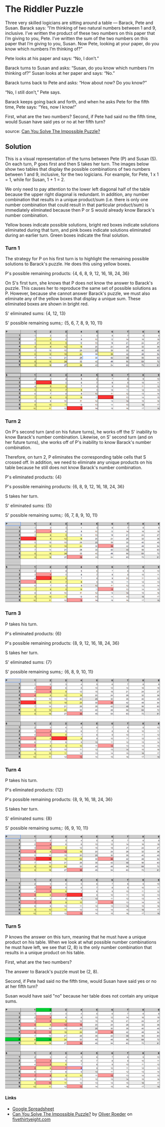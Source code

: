 # The Riddler Puzzle

Three very skilled logicians are sitting around a table — Barack, Pete and Susan. Barack says: “I’m thinking of two natural numbers between 1 and 9, inclusive. I’ve written the product of these two numbers on this paper that I’m giving to you, Pete. I’ve written the sum of the two numbers on this paper that I’m giving to you, Susan. Now Pete, looking at your paper, do you know which numbers I’m thinking of?”

Pete looks at his paper and says: “No, I don’t.”

Barack turns to Susan and asks: “Susan, do you know which numbers I’m thinking of?” Susan looks at her paper and says: “No.”

Barack turns back to Pete and asks: “How about now? Do you know?”

“No, I still don’t,” Pete says.

Barack keeps going back and forth, and when he asks Pete for the fifth time, Pete says: “Yes, now I know!”

First, what are the two numbers? Second, if Pete had said no the fifth time, would Susan have said yes or no at her fifth turn?

source: [Can You Solve The Impossible Puzzle?](https://fivethirtyeight.com/features/can-you-solve-the-impossible-puzzle/)

## Solution

This is a visual representation of the turns between Pete (P) and Susan (S). On each turn, P goes first and then S takes her turn. The images below show two tables that display the possible combinations of two numbers between 1 and 9, inclusive, for the two logicians. For example, for Pete, 1 x 1 = 1, while for Susan, 1 + 1 = 2.

We only need to pay attention to the lower left diagonal half of the table because the upper right diagonal is redundant. In addition, any number combination that results in a unique product/sum (i.e. there is only one number combination that could result in that particular product/sum) is immediately eliminated because then P or S would already know Barack's number combination.

Yellow boxes indicate possible solutions, bright red boxes indicate solutions eliminated during that turn, and pink boxes indicate solutions eliminated during an earlier turn. Green boxes indicate the final solution.

### Turn 1

The strategy for P on his first turn is to highlight the remaining possible solutions to Barack's puzzle. He does this using yellow boxes.

P's possible remaining products: {4, 6, 8, 9, 12, 16, 18, 24, 36}

On S's first turn, she knows that P does not know the answer to Barack's puzzle. This causes her to reproduce the same set of possible solutions as P. However, because she cannot answer Barack's puzzle, we must also eliminate any of the yellow boxes that display a unique sum. These eliminated boxes are shown in bright red.

S' eliminated sums: {4, 12, 13}

S' possible remaining sums;: {5, 6, 7, 8, 9, 10, 11}

![turn 1](images/turn-1.png)

### Turn 2

On P's second turn (and on his future turns), he works off the S' inability to know Barack's number combination. Likewise, on S' second turn (and on her future turns), she works off of P's inability to know Barack's number combination.

Therefore, on turn 2, P eliminates the corresponding table cells that S crossed off. In addition, we need to eliminate any unique products on his table because he still does not know
Barack's number combination.

P's eliminated products: {4}

P's possible remaining products: {6, 8, 9, 12, 16, 18, 24, 36}

S takes her turn.

S' eliminated sums: {5}

S' possible remaining sums;: {6, 7, 8, 9, 10, 11}

![turn 2](images/turn-2.png)

### Turn 3

P takes his turn.

P's eliminated products: {6}

P's possible remaining products: {8, 9, 12, 16, 18, 24, 36}

S takes her turn.

S' eliminated sums: {7}

S' possible remaining sums;: {6, 8, 9, 10, 11}

![turn 3](images/turn-3.png)

### Turn 4

P takes his turn.

P's eliminated products: {12}

P's possible remaining products: {8, 9, 16, 18, 24, 36}

S takes her turn.

S' eliminated sums: {8}

S' possible remaining sums;: {6, 9, 10, 11}

![turn 4](images/turn-4.png)

### Turn 5

P knows the answer on this turn, meaning that he must have a unique product on his table. When we look at what possible number combinations he must have left, we see that (2, 8) is the only number combination that results in a unique product on his table.

First, what are the two numbers?

The answer to Barack's puzzle must be (2, 8).

Second, if Pete had said no the fifth time, would Susan have said yes or no at her fifth turn?

Susan would have said "no" because her table does not contain any unique sums.

![turn 5](images/turn-5.png)

#### Links
* [Google Spreadsheet](https://docs.google.com/spreadsheets/d/1oKVPzPVhKye9vGsJQDVg_IzyFFOQhDXRzz-dfIfXVZg/edit?usp=sharing)
* [Can You Solve The Impossible Puzzle?](https://fivethirtyeight.com/features/can-you-solve-the-impossible-puzzle/) by [Oliver Roeder](https://twitter.com/ollie) on [fivethirtyeight.com](https://fivethirtyeight.com/)

